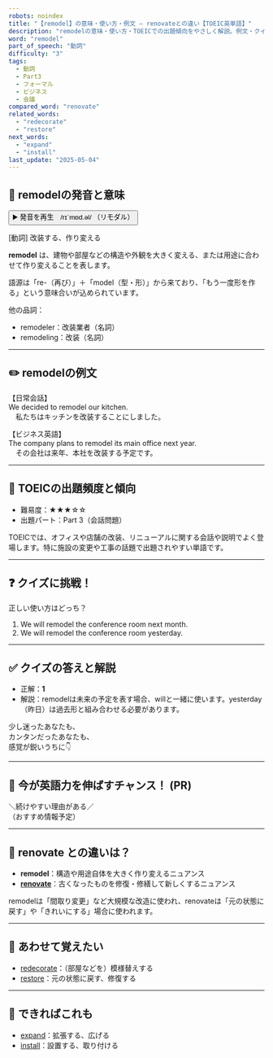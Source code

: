 ```yaml
---
robots: noindex
title: "【remodel】の意味・使い方・例文 ― renovateとの違い【TOEIC英単語】"
description: "remodelの意味・使い方・TOEICでの出題傾向をやさしく解説。例文・クイズ付きでrenovateとの違いもわかりやすく学べます。"
word: "remodel"
part_of_speech: "動詞"
difficulty: "3"
tags:
  - 動詞
  - Part3
  - フォーマル
  - ビジネス
  - 会議
compared_word: "renovate"
related_words:
  - "redecorate"
  - "restore"
next_words:
  - "expand"
  - "install"
last_update: "2025-05-04"
---
```


## 🔰 remodelの発音と意味

<button class="play-audio" onclick="playTTS('remodel')">
  <span class="play-audio-main">
    ▶️ 発音を再生　/rɪˈmɒd.əl/
  </span>
  <span class="play-audio-sub">
    （リモダル）
  </span>
</button>

[動詞] 改装する、作り変える

**remodel** は、建物や部屋などの構造や外観を大きく変える、または用途に合わせて作り変えることを表します。

語源は「re-（再び）」＋「model（型・形）」から来ており、「もう一度形を作る」という意味合いが込められています。

他の品詞：  
- remodeler：改装業者（名詞）
- remodeling：改装（名詞）

---

## ✏️ remodelの例文

【日常会話】  
We decided to remodel our kitchen.  
　私たちはキッチンを改装することにしました。

【ビジネス英語】  
The company plans to remodel its main office next year.  
　その会社は来年、本社を改装する予定です。

---

## 🎯 TOEICの出題頻度と傾向

- 難易度：★★★☆☆
- 出題パート：Part 3（会話問題）

TOEICでは、オフィスや店舗の改装、リニューアルに関する会話や説明でよく登場します。特に施設の変更や工事の話題で出題されやすい単語です。

---

## ❓ クイズに挑戦！

正しい使い方はどっち？

1. We will remodel the conference room next month.  
2. We will remodel the conference room yesterday.

---

## ✅ クイズの答えと解説

- 正解：**1**
- 解説：remodelは未来の予定を表す場合、willと一緒に使います。yesterday（昨日）は過去形と組み合わせる必要があります。

少し迷ったあなたも、  
カンタンだったあなたも、  
感覚が鋭いうちに👇️

---

## 🚀 今が英語力を伸ばすチャンス！ (PR)

<div class="info-center">
＼続けやすい理由がある／<br>  
（おすすめ情報予定）
</div>

---

## 🤔  renovate との違いは？

- **remodel**：構造や用途自体を大きく作り変えるニュアンス
- **[renovate](/renovate)**：古くなったものを修復・修繕して新しくするニュアンス

remodelは「間取り変更」など大規模な改造に使われ、renovateは「元の状態に戻す」や「きれいにする」場合に使われます。

---

## 🧩 あわせて覚えたい

- [redecorate](/redecorate)：（部屋などを）模様替えする
- [restore](/restore)：元の状態に戻す、修復する

---

## 📖 できればこれも

- [expand](/expand)：拡張する、広げる
- [install](/install)：設置する、取り付ける

<!-- cvid: aid06_bid49 -->
